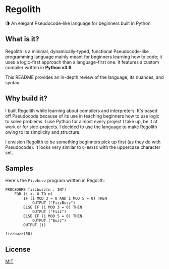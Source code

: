 # Regolith
🌗 An elegant Pseudocode-like language for beginners built in Python

## What is it?
Regolith is a minimal, dynamically-typed, functional Pseudocode-like programming language mainly meant for beginners learning how to code; it uses a logic-first approach than a language-first one. It features a custom compiler written in **Python v3.6**.

This README provides an in-depth review of the language, its nuances, and syntax.

## Why build it?
I built Regolith while learning about compilers and interpreters. It's based off Pseudocode because of its use in teaching beginners how to use logic to solve problems. I use Python for almost every project I take up, be it at work or for side-projects. I decided to use the language to make Regolith owing to its simplicity and structure.

I envision Regolith to be something beginners pick up first (as they do with Pseudocode). It looks very similar to `Q-BASIC` with the uppercase character set.

## Samples
Here's the `Fizzbuzz` program written in Regolith:

```
PROCEDURE fizzbuzz(n : INT)
    FOR (i <- 0 TO n)
        IF (i MOD 3 = 0 AND i MOD 5 = 0) THEN
            OUTPUT ("FizzBuzz")
        ELSE IF (i MOD 3 = 0) THEN
            OUTPUT ("Fizz")
        ELSE IF (i MOD 5 = 0) THEN
            OUTPUT ("Buzz")
        OUTPUT (i)
        
fizzbuzz(50)
```

## License
[MIT](https://github.com/rish-16/Regolith/blob/master/LICENSE)
